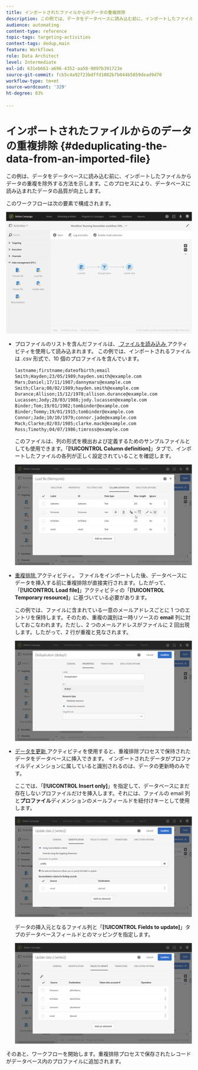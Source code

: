 ```yaml
---
title: インポートされたファイルからのデータの重複排除
description: この例では、データをデータベースに読み込む前に、インポートしたファイルからデータの重複を排除する方法を示します。
audience: automating
content-type: reference
topic-tags: targeting-activities
context-tags: dedup,main
feature: Workflows
role: Data Architect
level: Intermediate
exl-id: 631eb661-a696-4352-aa58-9097b391723e
source-git-commit: fcb5c4a92f23bdffd1082b7b044b5859dead9d70
workflow-type: tm+mt
source-wordcount: '329'
ht-degree: 83%

---
```


# インポートされたファイルからのデータの重複排除 {#deduplicating-the-data-from-an-imported-file}

この例は、データをデータベースに読み込む前に、インポートしたファイルからデータの重複を除外する方法を示します。このプロセスにより、データベースに読み込まれたデータの品質が向上します。

このワークフローは次の要素で構成されます。

![](assets/deduplication_example2_workflow.png)

* プロファイルのリストを含んだファイルは、[ ファイルを読み込み ](../../automating/using/load-file.md) アクティビティを使用して読み込まれます。 この例では、インポートされるファイルは .csv 形式で、10 個のプロファイルを含んでいます。

  ```
  lastname;firstname;dateofbirth;email
  Smith;Hayden;23/05/1989;hayden.smith@example.com
  Mars;Daniel;17/11/1987;dannymars@example.com
  Smith;Clara;08/02/1989;hayden.smith@example.com
  Durance;Allison;15/12/1978;allison.durance@example.com
  Lucassen;Jody;28/03/1988;jody.lucassen@example.com
  Binder;Tom;19/01/1982;tombinder@example.com
  Binder;Tommy;19/01/1915;tombinder@example.com
  Connor;Jade;10/10/1979;connor.jade@example.com
  Mack;Clarke;02/03/1985;clarke.mack@example.com
  Ross;Timothy;04/07/1986;timross@example.com
  ```

  このファイルは、列の形式を検出および定義するためのサンプルファイルとしても使用できます。「**[!UICONTROL Column definition]**」タブで、インポートしたファイルの各列が正しく設定されていることを確認します。

  ![](assets/deduplication_example2_fileloading.png)

* [ 重複排除 ](../../automating/using/deduplication.md) アクティビティ。 ファイルをインポートした後、データベースにデータを挿入する前に重複排除が直接実行されます。したがって、「**[!UICONTROL Load file]**」アクティビティの「**[!UICONTROL Temporary resource]**」に基づいている必要があります。

  この例では、ファイルに含まれている一意のメールアドレスごとに 1 つのエントリを保持します。そのため、重複の識別は一時リソースの **email** 列に対しておこなわれます。ただし、2 つのメールアドレスがファイルに 2 回出現します。したがって、2 行が重複と見なされます。

  ![](assets/deduplication_example2_dedup.png)

* [ データを更新 ](../../automating/using/update-data.md) アクティビティを使用すると、重複排除プロセスで保持されたデータをデータベースに挿入できます。 インポートされたデータがプロファイルディメンションに属していると識別されるのは、データの更新時のみです。

  ここでは、「**[!UICONTROL Insert only]**」を指定して、データベースにまだ存在しないプロファイルだけを挿入します。それには、ファイルの email 列と&#x200B;**プロファイル**&#x200B;ディメンションのメールフィールドを紐付けキーとして使用します。

  ![](assets/deduplication_example2_writer1.png)

  データの挿入元となるファイル列と「**[!UICONTROL Fields to update]**」タブのデータベースフィールドとのマッピングを指定します。

  ![](assets/deduplication_example2_writer2.png)

そのあと、ワークフローを開始します。重複排除プロセスで保存されたレコードがデータベース内のプロファイルに追加されます。
